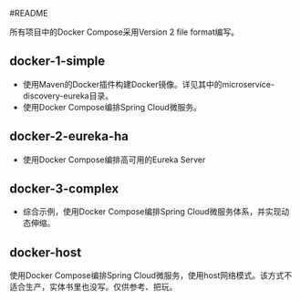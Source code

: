 #README

所有项目中的Docker Compose采用Version 2 file format编写。





## docker-1-simple

* 使用Maven的Docker插件构建Docker镜像。详见其中的microservice-discovery-eureka目录。
* 使用Docker Compose编排Spring Cloud微服务。





## docker-2-eureka-ha

* 使用Docker Compose编排高可用的Eureka Server





##  docker-3-complex

* 综合示例，使用Docker Compose编排Spring Cloud微服务体系，并实现动态伸缩。



## docker-host

使用Docker Compose编排Spring Cloud微服务，使用host网络模式。该方式不适合生产，实体书里也没写。仅供参考、把玩。